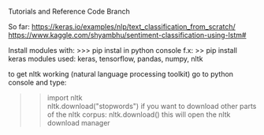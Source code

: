 Tutorials and Reference Code Branch

So far: 
https://keras.io/examples/nlp/text_classification_from_scratch/
https://www.kaggle.com/shyambhu/sentiment-classification-using-lstm#

Install modules with: >>> pip instal <module name> in python console
f.x: >> pip install keras
modules used:
keras, tensorflow, pandas, numpy, nltk

to get nltk working (natural language processing toolkit)
go to python console and type:
>> import nltk  
>> nltk.download("stopwords") 
if you want to download other parts of the nltk corpus: 
>> nltk.download()
this will open the nltk download manager
